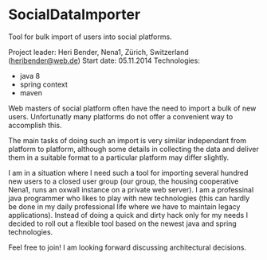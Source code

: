 SocialDataImporter
==================

Tool for bulk import of users into social platforms.

Project leader: Heri Bender, Nena1, Zürich, Switzerland (heribender@web.de)
Start date: 05.11.2014
Technologies:
  - java 8
  - spring context
  - maven

Web masters of social platform often have the need to import a bulk of new users. Unfortunatly many platforms do not offer a convenient way to accomplish this.

The main tasks of doing such an import is very similar independant from platform to platform, although some details in collecting the data and deliver them in a suitable format to a particular platform may differ slightly.

I am in a situation where I need such a tool for importing several hundred new users to a closed user group (our group, the housing cooperative Nena1, runs an oxwall instance on a private web server). I am a professinal java programmer who likes to play with new technologies (this can hardly be done in my daily professional life where we have to maintain legacy applications). Instead of doing a quick and dirty hack only for my needs I decided to roll out a flexible tool based on the newest java and spring technologies.

Feel free to join! I am looking forward discussing architectural decisions.

